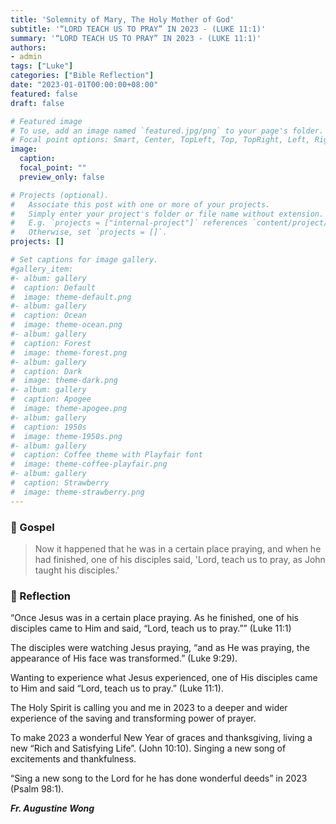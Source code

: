```yaml
---
title: 'Solemnity of Mary, The Holy Mother of God'
subtitle: '“LORD TEACH US TO PRAY” IN 2023 - (LUKE 11:1)'
summary: '“LORD TEACH US TO PRAY” IN 2023 - (LUKE 11:1)'
authors:
- admin
tags: ["Luke"]
categories: ["Bible Reflection"]
date: "2023-01-01T00:00:00+08:00"
featured: false
draft: false

# Featured image
# To use, add an image named `featured.jpg/png` to your page's folder.
# Focal point options: Smart, Center, TopLeft, Top, TopRight, Left, Right, BottomLeft, Bottom, BottomRight
image:
  caption:
  focal_point: ""
  preview_only: false

# Projects (optional).
#   Associate this post with one or more of your projects.
#   Simply enter your project's folder or file name without extension.
#   E.g. `projects = ["internal-project"]` references `content/project/deep-learning/index.md`.
#   Otherwise, set `projects = []`.
projects: []

# Set captions for image gallery.
#gallery_item:
#- album: gallery
#  caption: Default
#  image: theme-default.png
#- album: gallery
#  caption: Ocean
#  image: theme-ocean.png
#- album: gallery
#  caption: Forest
#  image: theme-forest.png
#- album: gallery
#  caption: Dark
#  image: theme-dark.png
#- album: gallery
#  caption: Apogee
#  image: theme-apogee.png
#- album: gallery
#  caption: 1950s
#  image: theme-1950s.png
#- album: gallery
#  caption: Coffee theme with Playfair font
#  image: theme-coffee-playfair.png
#- album: gallery
#  caption: Strawberry
#  image: theme-strawberry.png
---
```


### :love_letter: Gospel
> Now it happened that he was in a certain place praying, and when he had finished, one of his disciples said, 'Lord, teach us to pray, as John taught his disciples.'

### :speech_balloon: Reflection
“Once Jesus was in a certain place praying. As he finished, one of his disciples came to Him and said, “Lord, teach us to pray.”” (Luke 11:1)

The disciples were watching Jesus praying, “and as He was praying, the appearance of His face was transformed.” (Luke 9:29).

Wanting to experience what Jesus experienced, one of His disciples came to Him and said “Lord, teach us to pray.” (Luke 11:1).

The Holy Spirit is calling you and me in 2023 to a deeper and wider experience of the saving and transforming power of prayer.

To make 2023 a wonderful New Year of graces and thanksgiving, living a new “Rich and Satisfying Life”. (John 10:10). Singing a new song of excitements and thankfulness.

“Sing a new song to the Lord for he has done wonderful deeds” in 2023 (Psalm 98:1).

___Fr. Augustine Wong___